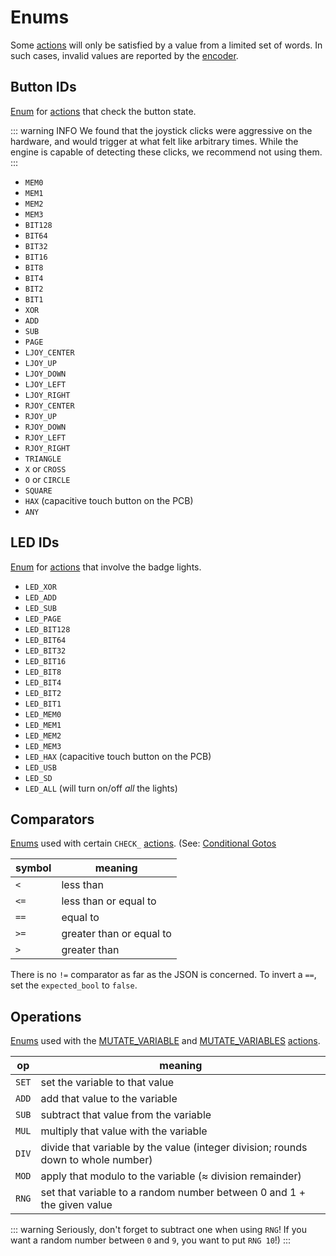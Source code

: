 # Enums

Some [actions](actions) will only be satisfied by a value from a limited set of words. In such cases, invalid values are reported by the [encoder](encoder).

## Button IDs

[Enum](enums) for [actions](actions) that check the button state.

::: warning INFO
We found that the joystick clicks were aggressive on the hardware, and would trigger at what felt like arbitrary times. While the engine is capable of detecting these clicks, we recommend not using them.
:::

- `MEM0`
- `MEM1`
- `MEM2`
- `MEM3`
- `BIT128`
- `BIT64`
- `BIT32`
- `BIT16`
- `BIT8`
- `BIT4`
- `BIT2`
- `BIT1`
- `XOR`
- `ADD`
- `SUB`
- `PAGE`
- `LJOY_CENTER`
- `LJOY_UP`
- `LJOY_DOWN`
- `LJOY_LEFT`
- `LJOY_RIGHT`
- `RJOY_CENTER`
- `RJOY_UP`
- `RJOY_DOWN`
- `RJOY_LEFT`
- `RJOY_RIGHT`
- `TRIANGLE`
- `X` or `CROSS`
- `O` or `CIRCLE`
- `SQUARE`
- `HAX` (capacitive touch button on the PCB)
- `ANY`

## LED IDs

[Enum](enums) for [actions](actions) that involve the badge lights.

- `LED_XOR`
- `LED_ADD`
- `LED_SUB`
- `LED_PAGE`
- `LED_BIT128`
- `LED_BIT64`
- `LED_BIT32`
- `LED_BIT16`
- `LED_BIT8`
- `LED_BIT4`
- `LED_BIT2`
- `LED_BIT1`
- `LED_MEM0`
- `LED_MEM1`
- `LED_MEM2`
- `LED_MEM3`
- `LED_HAX` (capacitive touch button on the PCB)
- `LED_USB`
- `LED_SD`
- `LED_ALL` (will turn on/off *all* the lights)

## Comparators

[Enums](enums) used with certain `CHECK_` [actions](actions). (See: [Conditional Gotos](conditional_gotos)

symbol | meaning
---|---
`<`  | less than
`<=` | less than or equal to
`==` | equal to
`>=` | greater than or equal to
`>`  | greater than

There is no `!=` comparator as far as the JSON is concerned. To invert a `==`, set the `expected_bool` to `false`.

## Operations

[Enums](enums) used with the [MUTATE_VARIABLE](actions/MUTATE_VARIABLE) and [MUTATE_VARIABLES](actions/MUTATE_VARIABLES) [actions](actions).

op | meaning
---|---
`SET` | set the variable to that value
`ADD` | add that value to the variable
`SUB` | subtract that value from the variable
`MUL` | multiply that value with the variable
`DIV` | divide that variable by the value (integer division; rounds down to whole number)
`MOD` | apply that modulo to the variable (≈ division remainder)
`RNG` | set that variable to a random number between 0 and 1 + the given value

::: warning
Seriously, don't forget to subtract one when using `RNG`! If you want a random number between `0` and `9`, you want to put `RNG 10`!)
:::
